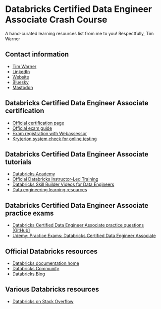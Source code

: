 # Databricks Certified Data Engineer Associate Crash Course

A hand-curated learning resources list from me to you! Respectfully, Tim Warner

## Contact information

- [Tim Warner](mailto:timothywarner316@gmail.com)
- [LinkedIn](https://www.linkedin.com/in/timothywarner/)
- [Website](https://techtrainertim.com)
- [Bluesky](https://bsky.app/profile/techtrainertim.bsky.social)
- [Mastodon](https://mastodon.social/@techtrainertim)

## Databricks Certified Data Engineer Associate certification

- [Official certification page](https://www.databricks.com/learn/certification/data-engineer-associate)
- [Official exam guide](https://www.databricks.com/sites/default/files/2024-05/databricks-certified-data-engineer-associate-exam-guide.pdf)
- [Exam registration with Webassessor](https://webassessor.com/databricks)
- [Kryterion system check for online testing](https://www.kryterion.com/systemcheck/)

## Databricks Certified Data Engineer Associate tutorials

- [Databricks Academy](https://partner-academy.databricks.com/pages/21/home)
- [Official Databricks Instructor-Led Training](https://www.databricks.com/training/catalog)
- [Databricks Skill Builder Videos for Data Engineers](https://www.youtube.com/@stephanieamrivera/videos)
- [Data engineering learning resources](https://dataengineering.wiki/Learning+Resources)

## Databricks Certified Data Engineer Associate practice exams

- [Databricks Certified Data Engineer Associate practice questions [GitHub]](https://github.com/Amrit-Hub/Databricks-Certified-Data-Engineer-Associate-Questions)
- [Udemy: Practice Exams: Databricks Certified Data Engineer Associate](https://www.udemy.com/course/practice-exams-databricks-certified-data-engineer-associate/)

## Official Databricks resources

- [Databricks documentation home](https://docs.databricks.com/en/index.html)
- [Databricks Community](https://community.databricks.com/)
- [Databricks Blog](https://www.databricks.com/blog)

## Various Databricks resources

- [Databricks on Stack Overflow](https://stackoverflow.com/questions/tagged/databricks)

